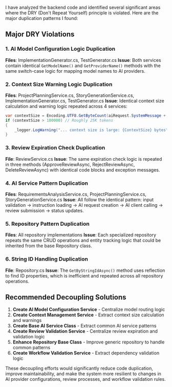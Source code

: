 I have analyzed the backend code and identified several significant areas where the DRY (Don't Repeat Yourself) principle is violated. Here are the major duplication patterns I found:

## Major DRY Violations

### 1. **AI Model Configuration Logic Duplication**
**Files**: ImplementationGenerator.cs, TestGenerator.cs
**Issue**: Both services contain identical `GetModelName()` and `GetProviderName()` methods with the same switch-case logic for mapping model names to AI providers.

### 2. **Context Size Warning Logic Duplication**
**Files**: ProjectPlanningService.cs, StoryGenerationService.cs, ImplementationGenerator.cs, TestGenerator.cs
**Issue**: Identical context size calculation and warning logic repeated across 4 services:
```csharp
var contextSize = Encoding.UTF8.GetByteCount(aiRequest.SystemMessage + aiRequest.Prompt);
if (contextSize > 100000) // Roughly 25K tokens
{
    _logger.LogWarning("... context size is large: {ContextSize} bytes", contextSize);
}
```

### 3. **Review Expiration Check Duplication**
**File**: ReviewService.cs
**Issue**: The same expiration check logic is repeated in three methods (ApproveReviewAsync, RejectReviewAsync, DeleteReviewAsync) with identical code blocks and exception messages.

### 4. **AI Service Pattern Duplication**
**Files**: RequirementsAnalysisService.cs, ProjectPlanningService.cs, StoryGenerationService.cs
**Issue**: All follow the identical pattern: input validation → instruction loading → AI request creation → AI client calling → review submission → status updates.

### 5. **Repository Pattern Duplication**
**Files**: All repository implementations
**Issue**: Each specialized repository repeats the same CRUD operations and entity tracking logic that could be inherited from the base Repository class.

### 6. **String ID Handling Duplication**
**File**: Repository.cs
**Issue**: The `GetByStringIdAsync()` method uses reflection to find ID properties, which is inefficient and repeated across all repository operations.

## Recommended Decoupling Solutions

1. **Create AI Model Configuration Service** - Centralize model routing logic
2. **Create Context Management Service** - Extract context size calculation and warnings
3. **Create Base AI Service Class** - Extract common AI service patterns
4. **Create Review Validation Service** - Centralize review expiration and validation logic
5. **Enhance Repository Base Class** - Improve generic repository to handle common patterns
6. **Create Workflow Validation Service** - Extract dependency validation logic

These decoupling efforts would significantly reduce code duplication, improve maintainability, and make the system more resilient to changes in AI provider configurations, review processes, and workflow validation rules.